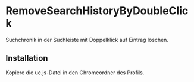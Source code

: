# RemoveSearchHistoryByDoubleClick
Suchchronik in der Suchleiste mit Doppelklick auf Eintrag löschen.

## Installation
Kopiere die uc.js-Datei in den Chromeordner des Profils.